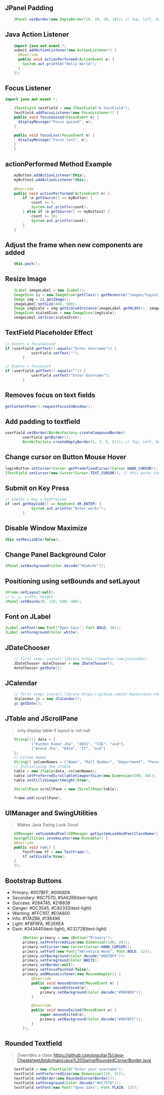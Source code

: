 ## JPanel Padding

```java
    JPanel.setBorder(new EmptyBorder(10, 10, 10, 10)); // top, left, bottom, right   
```

## Java Action Listener

```java
    import java.awt.event.*;
    submit.addActionListener(new ActionListener() {
      @Override
      public void actionPerformed(ActionEvent e) {
        System.out.println("Hello World");
      }
    });
```

## Focus Listener

```java
import java.awt.event.*;

    JTextField textField = new JTextField("A TextField");
    textField.addFocusListener(new FocusListener() {
    public void focusGained(FocusEvent e) {
      displayMessage("Focus gained", e);
    }

    public void focusLost(FocusEvent e) {
      displayMessage("Focus lost", e);
    }  
    }
```

## actionPerformed Method Example

```java
    myButton.addActionListener(this);
    myButton2.addActionListener(this);
    
    @Override
    public void actionPerformed(ActionEvent e) {
        if (e.getSource() == myButton) {
            count += 5;
            System.out.println(count);
        } else if (e.getSource() == myButton2) {
            count += 10;
            System.out.println(count);
        }
    }      
```

## Adjust the frame when new components are added

```java
    this.pack();   
```

## Resize Image

```java
    JLabel imageLabel = new JLabel();
    ImageIcon ii = new ImageIcon(getClass().getResource("images/login2.jpg")); // get img url
    Image img = ii.getImage();
    imageLabel.setSize(400, 500);
    Image imgScale = img.getScaledInstance(imageLabel.getWidth(), imageLabel.getHeight(), Image.SCALE_SMOOTH);
    ImageIcon scaledIcon = new ImageIcon(imgScale);
    imageLabel.setIcon(scaledIcon);
```

## TextField Placeholder Effect

```java
// Events > focusGained
if (userField.getText().equals("Enter Username")) {
            userField.setText("");
        }

// Events > focusLost
if (userField.getText().equals("")) {
            userField.setText("Enter Username");
        }
```

## Removes focus on text fields

```java
getContentPane().requestFocusInWindow();
```

## Add padding to textfield

```java
userField.setBorder(BorderFactory.createCompoundBorder(
        userField.getBorder(),
        BorderFactory.createEmptyBorder(5, 7, 5, 5))); // Top, Left, Bottom, Right
```

## Change cursor on Button Mouse Hover

```java
loginButton.setCursor(Cursor.getPredefinedCursor(Cursor.HAND_CURSOR)); // loginButton is variable
JTextField.setCursor(new Cursor(Cursor.TEXT_CURSOR)); // this works too
```

## Submit on Key Press

```java
// Events > Key > keyPressed
if (evt.getKeyCode() == KeyEvent.VK_ENTER) {
            System.out.println("Enter works");
        }
```

## Disable Window Maximize

```java
this.setResizable(false);
```

## Change Panel Background Color

```java
JPanel.setBackground(Color.decode("#1abc9c"));
```

## Positioning using setBounds and setLayout

```java
JFrame.setLayout(null);
// x, y, width, height
JPanel.setBounds(0, 120, 500, 400);
```

## Font on JLabel
```java
JLabel.setFont(new Font("Open Sans", Font.BOLD, 30));
JLabel.setForeground(Color.white);
```

## JDateChooser

```java
    // first step: install library https://toedter.com/jcalendar/
    JDateChooser dateChooser = new JDateChooser();
    dateChooser.getDate();
```

## JCalendar

```java
    // first step: install library https://github.com/DJ-Raven/date-chooser
    JCalendar jc = new JCalendar();
    jc.getDate();
```

## JTable and JScrollPane
> only display table if layout is not null
```java
    String[][] data = {
            {"Kundan Kumar Jha", "4031", "CSE", "asd"},
            {"Anand Jha", "6014", "IT", "asd"}
    };
    // Column Names
    String[] columnNames = {"Name", "Roll Number", "Department", "Password"};
    // Initializing the JTable
    table = new JTable(data, columnNames);
    table.setPreferredScrollableViewportSize(new Dimension(500, 40));
    table.setFillsViewportHeight(true);

    JScrollPane scrollPane = new JScrollPane(table);

    frame.add(scrollPane);
```

## UIManager and SwingUtilities
> Makes Java Swing Look Good
```java
    UIManager.setLookAndFeel(UIManager.getSystemLookAndFeelClassName());
    SwingUtilities.invokeLater(new Runnable() {
    @Override
    public void run() {
        TestFrame tf = new TestFrame();
        tf.setVisible(true);
    }
    });
```

## Bootstrap Buttons
* Primary: #007BFF, #0069D9
* Secondary: #6C757D, #5A6268(text-light)
* Success: #28A745, #218838
* Danger: #DC3545, #C82333(text-light)
* Warning: #FFC107, #E0A800
* Info: #17A2B8, #138496
* Light: #F8F9FA, #E2E6EA
* Dark: #343A40(text-light), #23272B(text-light)
```java        
        JButton primary = new JButton("Primary");
        primary.setPreferredSize(new Dimension(100, 28));
        primary.setCursor(new Cursor(Cursor.HAND_CURSOR));
        primary.setFont(new Font("Helvetica Neue", Font.BOLD, 12));
        primary.setBackground(Color.decode("#007BFF"));
        primary.setForeground(Color.WHITE);
        primary.setBorder(null);
        primary.setFocusPainted(false);
        primary.addMouseListener(new MouseAdapter() {
            @Override
            public void mouseEntered(MouseEvent e) {
                super.mouseEntered(e);
                primary.setBackground(Color.decode("#0069D9"));
            }

            @Override
            public void mouseExited(MouseEvent e) {
                super.mouseExited(e);
                primary.setBackground(Color.decode("#007BFF"));
            }
        });
```

## Rounded Textfield
> Overrides a class https://github.com/pjguitar15/Java-Cheatsheet/blob/main/Java%20Swing/RoundedCornerBorder.java
```java
    textField = new JTextField("Enter your username");
    textField.setPreferredSize(new Dimension(250, 32));
    textField.setBorder(new RoundedCornerBorder());
    textField.setForeground(Color.decode("#6C757D"));
    textField.setFont(new Font("Open Sans", Font.PLAIN, 13));
```
